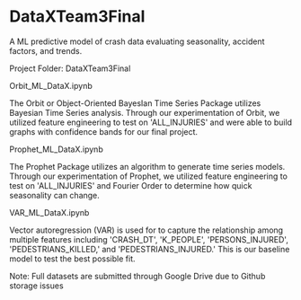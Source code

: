 # DataXTeam3Final
A ML predictive model of crash data evaluating seasonality, accident factors, and trends. 

Project Folder: DataXTeam3Final

Orbit_ML_DataX.ipynb

The Orbit or Object-Oriented BayesIan Time Series Package utilizes Bayesian Time Series analysis. Through our experimentation of Orbit, we utilized feature engineering to test on 'ALL_INJURIES' and were able to build graphs with confidence bands for our final project.

Prophet_ML_DataX.ipynb

The Prophet Package utilizes an algorithm to generate time series models. Through our experimentation of Prophet, we utilized feature engineering to test on 'ALL_INJURIES' and Fourier Order to determine how quick seasonality can change.


VAR_ML_DataX.ipynb

Vector autoregression (VAR) is used for to capture the relationship among multiple features including 'CRASH_DT', 'K_PEOPLE', 'PERSONS_INJURED',  'PEDESTRIANS_KILLED,' and 'PEDESTRIANS_INJURED.' This is our baseline model to test the best possible fit. 

Note: Full datasets are submitted through Google Drive due to Github storage issues
